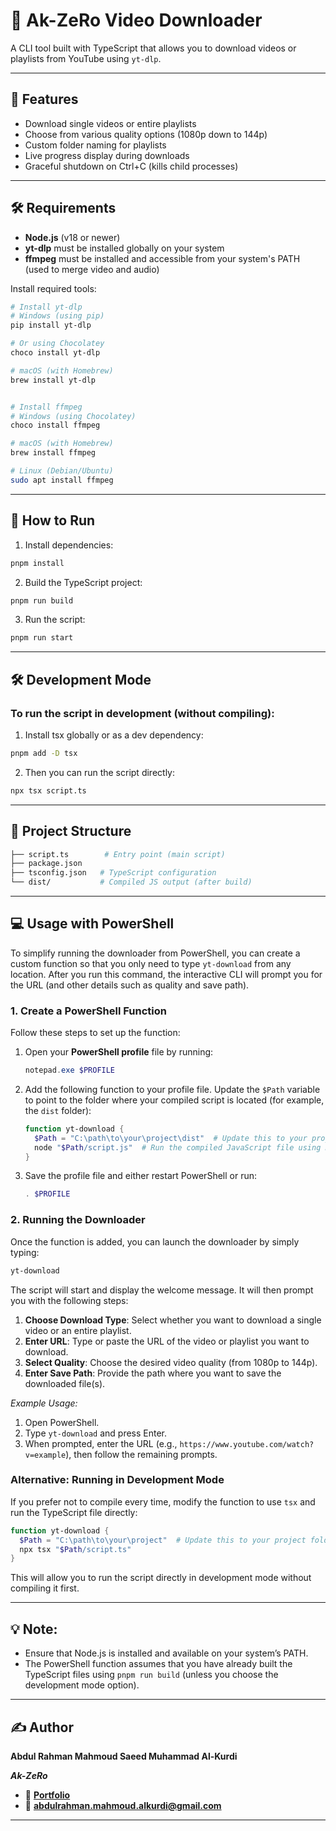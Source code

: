 # 🎥 Ak-ZeRo Video Downloader

A CLI tool built with TypeScript that allows you to download videos or playlists from YouTube using `yt-dlp`.

---

## 🧠 Features

- Download single videos or entire playlists
- Choose from various quality options (1080p down to 144p)
- Custom folder naming for playlists
- Live progress display during downloads
- Graceful shutdown on Ctrl+C (kills child processes)

---

## 🛠️ Requirements

- **Node.js** (v18 or newer)
- **yt-dlp** must be installed globally on your system
- **ffmpeg** must be installed and accessible from your system's PATH (used to merge video and audio)

Install required tools:

```bash
# Install yt-dlp
# Windows (using pip)
pip install yt-dlp

# Or using Chocolatey
choco install yt-dlp

# macOS (with Homebrew)
brew install yt-dlp


# Install ffmpeg
# Windows (using Chocolatey)
choco install ffmpeg

# macOS (with Homebrew)
brew install ffmpeg

# Linux (Debian/Ubuntu)
sudo apt install ffmpeg
```

---

## 🚀 How to Run

1. Install dependencies:

```bash
pnpm install
```

2. Build the TypeScript project:

```bash
pnpm run build
```

3. Run the script:

```bash
pnpm run start
```

---

## 🛠️ Development Mode

### To run the script in development (without compiling):

1. Install tsx globally or as a dev dependency:

```bash
pnpm add -D tsx
```

2. Then you can run the script directly:

```bash
npx tsx script.ts
```

---

## 📂 Project Structure

```bash
├── script.ts        # Entry point (main script)
├── package.json
├── tsconfig.json   # TypeScript configuration
└── dist/           # Compiled JS output (after build)
```

---

## 💻 Usage with PowerShell

To simplify running the downloader from PowerShell, you can create a custom function so that you only need to type `yt-download` from any location. After you run this command, the interactive CLI will prompt you for the URL (and other details such as quality and save path).

### 1. Create a PowerShell Function

Follow these steps to set up the function:

1. Open your **PowerShell profile** file by running:

   ```powershell
   notepad.exe $PROFILE
   ```

2. Add the following function to your profile file. Update the `$Path` variable to point to the folder where your compiled script is located (for example, the `dist` folder):

   ```powershell
   function yt-download {
     $Path = "C:\path\to\your\project\dist"  # Update this to your project's dist folder path
     node "$Path/script.js"  # Run the compiled JavaScript file using Node.js
   }
   ```

3. Save the profile file and either restart PowerShell or run:

   ```powershell
   . $PROFILE
   ```

### 2. Running the Downloader

Once the function is added, you can launch the downloader by simply typing:

```powershell
yt-download
```

The script will start and display the welcome message. It will then prompt you with the following steps:

1. **Choose Download Type**: Select whether you want to download a single video or an entire playlist.
2. **Enter URL**: Type or paste the URL of the video or playlist you want to download.
3. **Select Quality**: Choose the desired video quality (from 1080p to 144p).
4. **Enter Save Path**: Provide the path where you want to save the downloaded file(s).

_Example Usage:_

1. Open PowerShell.
2. Type `yt-download` and press Enter.
3. When prompted, enter the URL (e.g., `https://www.youtube.com/watch?v=example`), then follow the remaining prompts.

### Alternative: Running in Development Mode

If you prefer not to compile every time, modify the function to use `tsx` and run the TypeScript file directly:

```powershell
function yt-download {
  $Path = "C:\path\to\your\project"  # Update this to your project folder path
  npx tsx "$Path/script.ts"
}
```

This will allow you to run the script directly in development mode without compiling it first.

---

## 💡 Note:

- Ensure that Node.js is installed and available on your system’s PATH.
- The PowerShell function assumes that you have already built the TypeScript files using `pnpm run build` (unless you choose the development mode option).

---

## ✍️ Author

**Abdul Rahman Mahmoud Saeed Muhammad Al-Kurdi**

**_Ak-ZeRo_**

- 💼 **[Portfolio](https://ak-zero.vercel.app)**
- 📧 **[abdulrahman.mahmoud.alkurdi@gmail.com](mailto:abdulrahman.mahmoud.alkurdi@gmail.com)**

---
